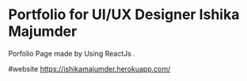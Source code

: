 # Portfolio for UI/UX Designer Ishika Majumder

 Porfolio Page made by Using ReactJs .


#website
https://ishikamajumder.herokuapp.com/
